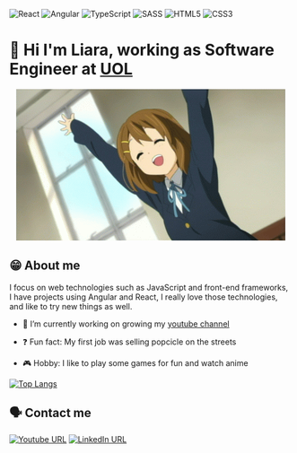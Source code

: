 ![React](https://img.shields.io/badge/react-%2320232a.svg?style=for-the-badge&logo=react&logoColor=%2361DAFB)
![Angular](https://img.shields.io/badge/angular-%23DD0031.svg?style=for-the-badge&logo=angular&logoColor=white)
![TypeScript](https://img.shields.io/badge/typescript-%23007ACC.svg?style=for-the-badge&logo=typescript&logoColor=white)
![SASS](https://img.shields.io/badge/SASS-hotpink.svg?style=for-the-badge&logo=SASS&logoColor=white)
![HTML5](https://img.shields.io/badge/html5-%23E34F26.svg?style=for-the-badge&logo=html5&logoColor=white)
![CSS3](https://img.shields.io/badge/css3-%231572B6.svg?style=for-the-badge&logo=css3&logoColor=white)

# 🤩 Hi I'm Liara, working as Software Engineer at [UOL](https://sobreuol.noticias.uol.com.br/en/our-history/)
<div align="center">

![GIF welcome](./yui.gif)
</div>

## 😁 About me

I focus on web technologies such as JavaScript and front-end frameworks, I have projects using Angular and React, I really love those technologies, and like to try new things as well.

- 🔭 I’m currently working on growing my [youtube channel](https://www.youtube.com/c/LiaraProgramadora)  

- ❓ Fun fact: My first job was selling popcicle on the streets
  

- 🎮 Hobby: I like to play some games for fun and watch anime  

[![Top Langs](https://github-readme-stats.vercel.app/api/top-langs/?username=liara987&layout=compact)](https://github.com/anuraghazra/github-readme-stats)

## 🗣️ Contact me
[![Youtube URL](https://img.shields.io/badge/YouTube-%23FF0000.svg?style=for-the-badge&logo=YouTube&logoColor=white)](https://www.youtube.com/c/LiaraProgramadora?sub_confirmation=1)
[![LinkedIn URL](https://img.shields.io/badge/linkedin-%230077B5.svg?style=for-the-badge&logo=linkedin&logoColor=white)](https://www.linkedin.com/in/liara-programadora)
